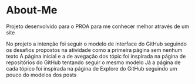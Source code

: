 # About-Me
Projeto desenvolvido para o PROA para me conhecer melhor através de um site


No projeto a intenção foi seguir o modelo de interface do GitHub seguindo os desafios propostos na atividade como a primeira página sem nenhum texto
A página inicial e a de avegação dos tópic foi inspirada na página de repositórios do GitHub tentando seguir o mesmo modelo
Já a página de cada tópico foi inspirada na página de Explore do GitHub seguindo um pouco do modelos dos posts
